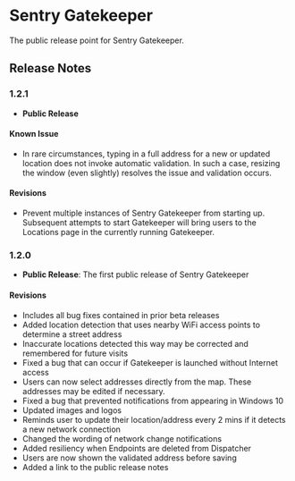 # Sentry Gatekeeper
The public release point for Sentry Gatekeeper.

## Release Notes

### 1.2.1
- **Public Release**

#### Known Issue
- In rare circumstances, typing in a full address for a new or updated location does not invoke automatic validation.  In such a case, resizing the window (even slightly) resolves the issue and validation occurs.

#### Revisions
- Prevent multiple instances of Sentry Gatekeeper from starting up.  Subsequent attempts to start Gatekeeper will bring users to the Locations page in the currently running Gatekeeper.

### 1.2.0
- **Public Release**: The first public release of Sentry Gatekeeper

#### Revisions
- Includes all bug fixes contained in prior beta releases
- Added location detection that uses nearby WiFi access points to determine a street address
- Inaccurate locations detected this way may be corrected and remembered for future visits
- Fixed a bug that can occur if Gatekeeper is launched without Internet access
- Users can now select addresses directly from the map. These addresses may be edited if necessary.
- Fixed a bug that prevented notifications from appearing in Windows 10
- Updated images and logos
- Reminds user to update their location/address every 2 mins if it detects a new network connection
- Changed the wording of network change notifications
- Added resiliency when Endpoints are deleted from Dispatcher
- Users are now shown the validated address before saving
- Added a link to the public release notes
